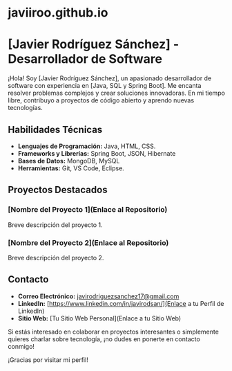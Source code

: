 # javiiroo.github.io
# [Javier Rodríguez Sánchez] - Desarrollador de Software

¡Hola! Soy [Javier Rodríguez Sánchez], un apasionado desarrollador de software con experiencia en [Java, SQL y Spring Boot]. Me encanta resolver problemas complejos y crear soluciones innovadoras. En mi tiempo libre, contribuyo a proyectos de código abierto y aprendo nuevas tecnologías.

## Habilidades Técnicas

- **Lenguajes de Programación:** Java, HTML, CSS.
- **Frameworks y Librerías:** Spring Boot, JSON, Hibernate
- **Bases de Datos:** MongoDB, MySQL
- **Herramientas:** Git, VS Code, Eclipse.

## Proyectos Destacados

### [Nombre del Proyecto 1](Enlace al Repositorio)
Breve descripción del proyecto 1.

### [Nombre del Proyecto 2](Enlace al Repositorio)
Breve descripción del proyecto 2.

## Contacto

- **Correo Electrónico:** javirodriguezsanchez17@gmail.com
- **LinkedIn:** [https://www.linkedin.com/in/javirodsan/](Enlace a tu Perfil de LinkedIn)
- **Sitio Web:** [Tu Sitio Web Personal](Enlace a tu Sitio Web)

Si estás interesado en colaborar en proyectos interesantes o simplemente quieres charlar sobre tecnología, ¡no dudes en ponerte en contacto conmigo!

¡Gracias por visitar mi perfil!
